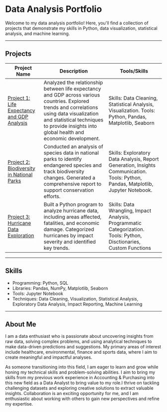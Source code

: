 # Data Analysis Portfolio
 

Welcome to my data analysis portfolio! Here, you'll find a collection of projects that demonstrate my skills in Python, data visualization, statistical analysis, and machine learning.

---

## Projects

| Project Name                  | Description                              | Tools/Skills                  |
|-------------------------------|------------------------------------------|--------------------------------|
| [Project 1: Life Expectancy and GDP Analysis](Projects/LifeExpectancyGDP) | Analyzed the relationship between life expectancy and GDP across various countries. Explored trends and correlations using data visualization and statistical techniques to provide insights into global health and economic development. | Skills: Data Cleaning, Statistical Analysis, Visualization. Tools: Python, Pandas, Matplotlib, Seaborn|
| [Project 2: Biodiversity in National Parks](Projects/BiodiversityAnalysis) | Conducted an analysis of species data in national parks to identify endangered species and track biodiversity changes. Generated a comprehensive report to support conservation efforts.| Skills: Exploratory Data Analysis, Report Generation, Insights Communication. Tools: Python, Pandas, Matplotlib, Jupyter Notebook.
| [Project 3: Hurricane Data Exploration ](Projects/HurricaneData) | Built a Python program to analyze hurricane data, including areas affected, fatalities, and economic damage. Categorized hurricanes by impact severity and identified key trends. | Skills: Data Wrangling, Impact Analysis, Programmatic Categorization. Tools: Python, Disctionaries, Custom Functions

---

## Skills

- Programming: Python, SQL
- Libraries: Pandas, NumPy, Matplotlib, Seaborn
- Tools: Jupyter Notebook
- Techniques: Data Cleaning, Visualization, Statistical Analysis, Exploratory Data Analysis, Impact Reporting, Machine Learning

---

## About Me

I am a data enthusiast who is passionate about uncovering insights from raw data, solving complex problems, and using analytical techniques to make data-driven predictions and suggestions. My primary areas of interest include healthcare, environmental, finance and sports data, where I aim to create meaningful and impactful analyses.

As someone transitioning into this field, I am eager to learn and grow while honing my technical skills and problem-solving abilities. I aim to bring my skills from my previous work experience in Accounting & Purchasing into this new field as a Data Analyst to bring value to my role.I thrive on tackling challenging datasets and exploring creative solutions to extract valuable insights. Collaboration is an exciting opportunity for me, and I am enthusiastic about working with others to gain new perspectives and refine my expertise.
